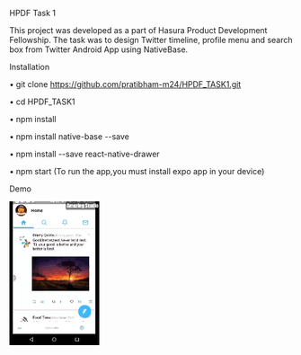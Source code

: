 HPDF Task 1

This project was developed as a part of Hasura Product Development Fellowship.
The task was to design Twitter timeline, profile menu and search box from Twitter Android App using NativeBase.
 
Installation
 
•	git clone https://github.com/pratibham-m24/HPDF_TASK1.git 

•	cd HPDF_TASK1

•	npm install

•	npm install native-base --save

•	npm install --save react-native-drawer

•	npm start (To run the app,you must install expo app in your device)

Demo

![alt text](./src/images/demo.gif) 
